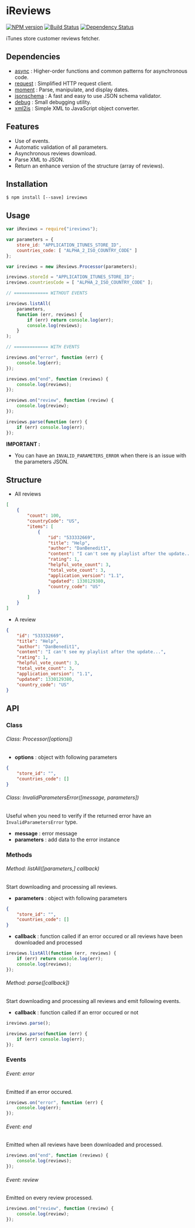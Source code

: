 # iReviews

[![NPM version](https://badge.fury.io/js/ireviews.svg)](http://badge.fury.io/js/ireviews) [![Build Status](https://travis-ci.org/linitix/ireviews.svg?branch=master)](https://travis-ci.org/linitix/ireviews) [![Dependency Status](https://david-dm.org/linitix/ireviews.svg)](https://david-dm.org/linitix/ireviews)

iTunes store customer reviews fetcher.

## Dependencies

* [async](https://www.npmjs.org/package/async) : Higher-order functions and common patterns for asynchronous code.
* [request](https://www.npmjs.org/package/request) : Simplified HTTP request client.
* [moment](https://www.npmjs.org/package/moment) : Parse, manipulate, and display dates.
* [jsonschema](https://www.npmjs.org/package/jsonschema) : A fast and easy to use JSON schema validator.
* [debug](https://www.npmjs.org/package/debug) : Small debugging utility.
* [xml2js](https://www.npmjs.org/package/xml2js) : Simple XML to JavaScript object converter.

## Features

* Use of events.
* Automatic validation of all parameters.
* Asynchronous reviews download.
* Parse XML to JSON.
* Return an enhance version of the structure (array of reviews).

## Installation

```
$ npm install [--save] ireviews
```

## Usage

```javascript
var iReviews = require("ireviews");

var parameters = {
	store_id: "APPLICATION_ITUNES_STORE_ID",
    countries_code: [ "ALPHA_2_ISO_COUNTRY_CODE" ]
};

var ireviews = new iReviews.Processor(parameters);

ireviews.storeId = "APPLICATION_ITUNES_STORE_ID";
ireviews.countriesCode = [ "ALPHA_2_ISO_COUNTRY_CODE" ];

// ============= WITHOUT EVENTS

ireviews.listAll(
	parameters,
    function (err, reviews) {
    	if (err) return console.log(err);
        console.log(reviews);
    }
);

// ============= WITH EVENTS

ireviews.on("error", function (err) {
	console.log(err);
});

ireviews.on("end", function (reviews) {
	console.log(reviews);
});

ireviews.on("review", function (review) {
	console.log(review);
});

ireviews.parse(function (err) {
	if (err) console.log(err);
});
```

**IMPORTANT :**

* You can have an `INVALID_PARAMETERS_ERROR` when there is an issue with the parameters JSON.

## Structure

* All reviews

```json
[
	{
    	"count": 100,
        "countryCode": "US",
        "items": [
            {
                "id": "533332669",
                "title": "Help",
                "author": "DanBenedit1",
                "content": "I can't see my playlist after the update...",
                "rating": 1,
                "helpful_vote_count": 3,
                "total_vote_count": 3,
                "application_version": "1.1",
                "updated": 1330129380,
                "country_code": "US"
            }
        ]
    }
]
```

* A review

```json
{
	"id": "533332669",
    "title": "Help",
    "author": "DanBenedit1",
    "content": "I can't see my playlist after the update...",
    "rating": 1,
    "helpful_vote_count": 3,
    "total_vote_count": 3,
    "application_version": "1.1",
    "updated": 1330129380,
    "country_code": "US"
}
```

## API

### Class

###### Class: Processor([options])

* **options** : object with following parameters

```json
{
	"store_id": "",
    "countries_code": []
}
```

###### Class: InvalidParametersError([message, parameters])

Useful when you need to verify if the returned error have an `InvalidParametersError` type.

* **message** : error message
* **parameters** : add data to the error instance

### Methods

###### Method: listAll([parameters,] callback)

Start downloading and processing all reviews.

* **parameters** : object with following parameters

```json
{
	"store_id": "",
    "countries_code": []
}
```

* **callback** : function called if an error occured or all reviews have been downloaded and processed

```javascript
ireviews.listAll(function (err, reviews) {
	if (err) return console.log(err);
    console.log(reviews);
});
```

###### Method: parse([callback])

Start downloading and processing all reviews and emit following events.

* **callback** : function called if an error occured or not

```javascript
ireviews.parse();

ireviews.parse(function (err) {
	if (err) console.log(err);
});
```

### Events

###### Event: error

Emitted if an error occured.

```javascript
ireviews.on("error", function (err) {
	console.log(err);
});
```

###### Event: end

Emitted when all reviews have been downloaded and processed.

```javascript
ireviews.on("end", function (reviews) {
	console.log(reviews);
});
```

###### Event: review

Emitted on every review processed.

```javascript
ireviews.on("review", function (review) {
	console.log(review);
});
```
